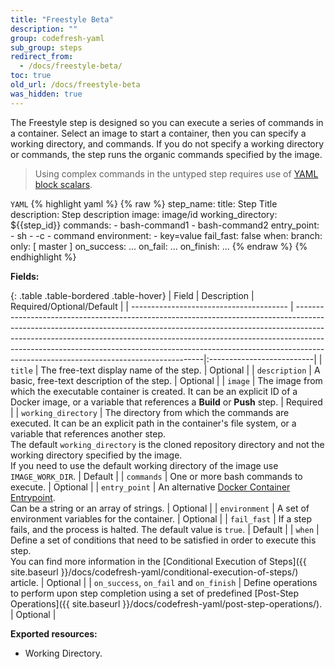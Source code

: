 ```yaml
---
title: "Freestyle Beta"
description: ""
group: codefresh-yaml
sub_group: steps
redirect_from:
  - /docs/freestyle-beta/
toc: true
old_url: /docs/freestyle-beta
was_hidden: true
---
```

The Freestyle step is designed so you can execute a series of commands in a container.
Select an image to start a container, then you can specify a working directory, and commands.
If you do not specify a working directory or commands, the step runs the organic commands specified by the image.

> Using complex commands in the untyped step requires use of [YAML block scalars](http://stackoverflow.com/questions/3790454/in-yaml-how-do-i-break-a-string-over-multiple-lines).

  `YAML`
{% highlight yaml %}
{% raw %}
step_name:
  title: Step Title
  description: Step description
  image: image/id
  working_directory: ${{step_id}}
  commands:
    - bash-command1
    - bash-command2
  entry_point:
    - sh
    - -c
    - command
  environment:
    - key=value
  fail_fast: false
  when:
    branch:
      only: [ master ]
  on_success:
    ...
  on_fail:
    ...
  on_finish:
    ...
{% endraw %}
{% endhighlight %}

**Fields:**

{: .table .table-bordered .table-hover}
| Field                                   | Description                                                                                                                                                                                                                                                                                                                                                                    | Required/Optional/Default |
| --------------------------------------- | -------------------------------------------------------------------------------------------------------------------------------------------------------------------------------------------------------------------------------------------------------------------------------------------------------------------------------------------------------------------------------|:--------------------------|
| `title`                                 | The free-text display name of the step.                                                                                                                                                                                                                                                                                                                                        | Optional                  |
| `description`                           | A basic, free-text description of the step.                                                                                                                                                                                                                                                                                                                                    | Optional                  |
| `image`                                 | The image from which the executable container is created. It can be an explicit ID of a Docker image, or a variable that references a **Build** or **Push** step.                                                                                                                                                                                                              | Required                  |
| `working_directory`                     | The directory from which the commands are executed.  It can be an explicit path in the container's file system, or a variable that references another step.<br>The default `working_directory` is the cloned repository directory and not the working directory specified by the image.<br>If you need to use the default working directory of the image use `IMAGE_WORK_DIR`. | Default                   |
| `commands`                              | One or more bash commands to execute.                                                                                                                                                                                                                                                                                                                                          | Optional                  |
| `entry_point`                           | An alternative [Docker Container Entrypoint](https://docs.docker.com/engine/reference/builder/#/entrypoint). <br>Can be a string or an array of strings.                                                                                                                                                                                                                       | Optional                  |
| `environment`                           | A set of environment variables for the container.                                                                                                                                                                                                                                                                                                                              | Optional                  |
| `fail_fast`                             | If a step fails, and the process is halted. The default value is `true`.                                                                                                                                                                                                                                                                                                       | Default                   |
| `when`                                  | Define a set of conditions that need to be satisfied in order to execute this step.<br>You can find more information in the [Conditional Execution of Steps]({{ site.baseurl }}/docs/codefresh-yaml/conditional-execution-of-steps/) article.                                                                                                          | Optional                  |
| `on_success`, `on_fail` and `on_finish` | Define operations to perform upon step completion using a set of predefined [Post-Step Operations]({{ site.baseurl }}/docs/codefresh-yaml/post-step-operations/).                                                                                                                                                                                      | Optional                  |

**Exported resources:**
- Working Directory.
